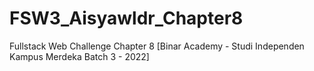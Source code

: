 # FSW3_Aisyawldr_Chapter8
Fullstack Web Challenge Chapter 8 [Binar Academy - Studi Independen Kampus Merdeka Batch 3 - 2022]
